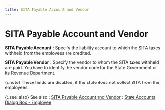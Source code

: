 ```yaml
---
title: SITA Payable Account and Vendor
---
```


# SITA Payable Account and Vendor


**SITA Payable Account**
: Specify the liability account to which the SITA  taxes withheld from the employees are credited.


**SITA Payable Vendor**
: Specify the vendor to whom the SITA taxes withheld  are paid. You have to identify the vendor code for the State Government  or its Revenue Department.


{:.note}
These fields are disabled, if the state does  not collect SITA from the employees.


{:.see_also}
See also
: [SITA  Payable Account and Vendor]({{site.prl_baseurl}}/misc/sita_payable_account_and_vendor.html)
: [State  Accounts Dialog Box - Employee]({{site.prl_baseurl}}/misc/the_state_accounts_profile_employee.html)
